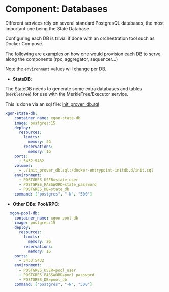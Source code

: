 # Component: Databases

Different services rely on several standard PostgresQL databases, the most important one being the State Database.

Configuring each DB is trivial if done with an orchestration tool such as Docker Compose.

The following are examples on how one would provision each DB to serve along the components (rpc, aggregator, sequencer...)

Note the `environment` values will change per DB.

- **StateDB**:

The StateDB needs to generate some extra databases and tables (`merkletree`) for use with the MerkleTree/Executor service.

This is done via an sql file: [init_prover_db.sql](https://github.com/okx/xgon-node/blob/develop/db/scripts/init_prover_db.sql)

```yaml
xgon-state-db:
    container_name: xgon-state-db
    image: postgres:15
    deploy:
      resources:
        limits:
          memory: 2G
        reservations:
          memory: 1G
    ports:
      - 5432:5432
    volumes:
      - ./init_prover_db.sql:/docker-entrypoint-initdb.d/init.sql
    environment:
      - POSTGRES_USER=state_user
      - POSTGRES_PASSWORD=state_password
      - POSTGRES_DB=state_db
    command: ["postgres", "-N", "500"]
```

- **Other DBs: Pool/RPC**:

```yaml
  xgon-pool-db:
    container_name: xgon-pool-db
    image: postgres:15
    deploy:
      resources:
        limits:
          memory: 2G
        reservations:
          memory: 1G
    ports:
      - 5433:5432
    environment:
      - POSTGRES_USER=pool_user
      - POSTGRES_PASSWORD=pool_password
      - POSTGRES_DB=pool_db
    command: ["postgres", "-N", "500"]
```
